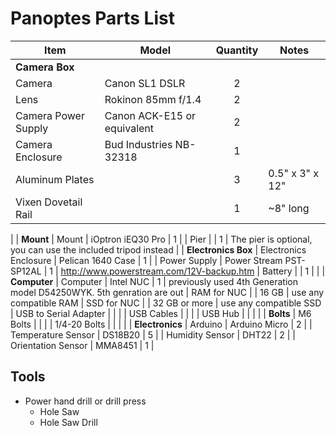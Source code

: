 # Panoptes Parts List


| Item | Model | Quantity | Notes |
|---|---|:---:|---|
| __Camera Box__
| Camera | Canon SL1 DSLR  | 2  |
| Lens | Rokinon 85mm f/1.4 | 2 |
| Camera Power Supply | Canon ACK-E15 or equivalent | 2 |
| Camera Enclosure | Bud Industries NB-32318 |  1 |
| Aluminum Plates | | 3 | 0.5" x 3" x 12"
| Vixen Dovetail Rail | | 1 | ~8" long
|
| __Mount__
| Mount | iOptron iEQ30 Pro | 1 |
| Pier | | 1 | The pier is optional, you can use the included tripod instead
|
| __Electronics Box__
| Electronics Enclosure | Pelican 1640 Case | 1 | 
| Power Supply | Power Stream PST-SP12AL | 1 | http://www.powerstream.com/12V-backup.htm
| Battery |  | 1 | 
|
| __Computer__
| Computer | Intel NUC | 1 | previously used 4th Generation model D54250WYK.  5th genration are out
| RAM for NUC | | 16 GB | use any compatible RAM
| SSD for NUC | | 32 GB or more | use any compatible SSD
| USB to Serial Adapter | | |
| USB Cables | | |
| USB Hub | | |
|
| __Bolts__
| M6 Bolts | | |
| 1/4-20 Bolts | | |
|
| __Electronics__
| Arduino | Arduino Micro | 2 |
| Temperature Sensor | DS18B20 | 5 |
| Humidity Sensor | DHT22 | 2 |
| Orientation Sensor | MMA8451 | 1 |



## Tools


* Power hand drill or drill press
	* Hole Saw
	* Hole Saw Drill
